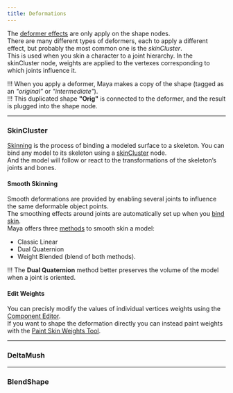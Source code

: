 ```yaml
---
title: Deformations
---
```


The [deformer effects](https://help.autodesk.com/view/MAYAUL/2020/ENU/?guid=GUID-B1AB118B-D620-4A74-88AA-11E8569D0E60) are only apply on the shape nodes.  
There are many different types of deformers, each to apply a different effect, but probably the most common one is the *skinCluster*.  
This is used when you skin a character to a joint hierarchy. In the skinCluster node, weights are applied to the vertexes corresponding to which joints influence it.  

!!! When you apply a deformer, Maya makes a copy of the shape (tagged as an *"original”* or *"intermediate"*).  
!!! This duplicated shape **"Orig"** is connected to the deformer, and the result is plugged into the shape node.  

___
### SkinCluster

[Skinning](https://help.autodesk.com/view/MAYAUL/2020/ENU/?guid=GUID-EFE68C08-9ADA-4355-8203-5D1D109DCC82) is the process of binding a modeled surface to a skeleton. You can bind any model to its skeleton using a [skinCluster](https://help.autodesk.com/view/MAYAUL/2020/ENU/?guid=GUID-2E292C8A-388A-4E77-B42D-165F1C9E1E5F) node.  
And the model will follow or react to the transformations of the skeleton’s joints and bones.  

#### Smooth Skinning

Smooth deformations are provided by enabling several joints to influence the same deformable object points.  
The smoothing effects around joints are automatically set up when you [bind skin](https://help.autodesk.com/view/MAYAUL/2020/ENU/?guid=GUID-8DBA9E62-3854-4348-A0AD-1F981ECEA54F).  
Maya offers three [methods](https://help.autodesk.com/view/MAYAUL/2020/ENU/?guid=GUID-630C335C-B63E-4F2E-A4A4-AEA1DD00B0D6) to smooth skin a model:  

- Classic Linear
- Dual Quaternion
- Weight Blended (blend of both methods).

!!! The **Dual Quaternion** method better preserves the volume of the model when a joint is oriented.  

#### Edit Weights

You can precisly modify the values of individual vertices weights using the [Component Editor](https://help.autodesk.com/view/MAYAUL/2020/ENU/?guid=GUID-B698CC5D-2771-488E-98E8-2D4E31DB3B2D).  
If you want to shape the deformation directly you can instead paint weights with the [Paint Skin Weights Tool](https://help.autodesk.com/view/MAYAUL/2020/ENU/?guid=GUID-99189E9D-237F-471E-A02C-BE6593B4828B).  

___
### DeltaMush

___
### BlendShape


